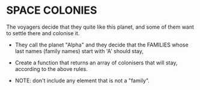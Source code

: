 # SPACE COLONIES

The voyagers decide that they quite like this planet, and some of them want to settle there and colonise it.


- They call the planet "Alpha" and they decide that the FAMILIES whose last names (family names) start with 'A' should stay,


- Create a function that returns an array of colonisers that will stay, according to the above rules.


- NOTE: don't include any element that is not a "family".